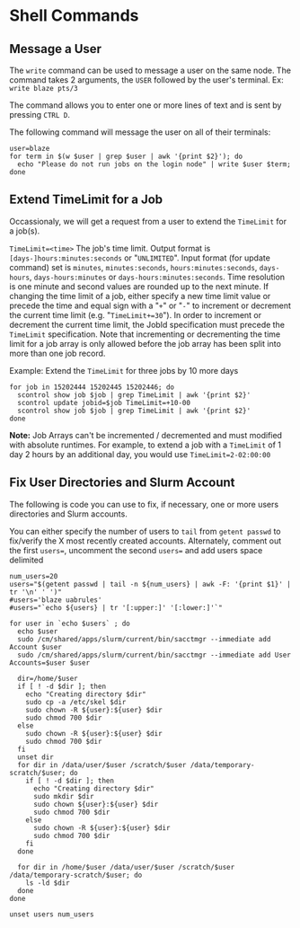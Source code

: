 # Shell Commands

## Message a User

The `write` command can be used to message a user on the same node. The command takes 2 arguments, the `USER` followed by the user's terminal. Ex: `write blaze pts/3`

The command allows you to enter one or more lines of text and is sent by pressing `CTRL D`.

The following command will message the user on all of their terminals:

```shell
user=blaze
for term in $(w $user | grep $user | awk '{print $2}'); do
  echo "Please do not run jobs on the login node" | write $user $term;
done
```

## Extend TimeLimit for a Job

Occassionaly, we will get a request from a user to extend the `TimeLimit` for a job(s).

>>>
`TimeLimit=<time>`
The job's time limit. Output format is `[days-]hours:minutes:seconds` or "`UNLIMITED`". Input format (for update command) set is `minutes`, `minutes:seconds`, `hours:minutes:seconds`, `days-hours`, `days-hours:minutes` or `days-hours:minutes:seconds`. Time resolution is one minute and second values are rounded up to the next minute. If changing the time limit of a job, either specify a new time limit value or precede the time and equal sign with a "`+`" or "`-`" to increment or decrement the current time limit (e.g. "`TimeLimit+=30`"). In order to increment or decrement the current time limit, the JobId specification must precede the `TimeLimit` specification. Note that incrementing or decrementing the time limit for a job array is only allowed before the job array has been split into more than one job record.
>>>

Example: Extend the `TimeLimit` for three jobs by 10 more days

```shell
for job in 15202444 15202445 15202446; do
  scontrol show job $job | grep TimeLimit | awk '{print $2}'
  scontrol update jobid=$job TimeLimit=+10-00
  scontrol show job $job | grep TimeLimit | awk '{print $2}'
done
```
**Note:** Job Arrays can't be incremented / decremented and must modified with absolute runtimes. For example, to extend a job with a `TimeLimit` of 1 day 2 hours by an additional day, you would use `TimeLimit=2-02:00:00`

## Fix User Directories and Slurm Account

The following is code you can use to fix, if necessary, one or more users directories and Slurm accounts.

You can either specify the number of users to `tail` from `getent passwd` to fix/verify the X most recently created accounts. Alternately, comment out the first `users=`, uncomment the second `users=` and add users space delimited

```shell
num_users=20
users="$(getent passwd | tail -n ${num_users} | awk -F: '{print $1}' | tr '\n' ' ')"
#users='blaze uabrules'
#users="`echo ${users} | tr '[:upper:]' '[:lower:]'`"

for user in `echo $users` ; do
  echo $user
  sudo /cm/shared/apps/slurm/current/bin/sacctmgr --immediate add Account $user
  sudo /cm/shared/apps/slurm/current/bin/sacctmgr --immediate add User Accounts=$user $user
  
  dir=/home/$user
  if [ ! -d $dir ]; then
    echo "Creating directory $dir"
    sudo cp -a /etc/skel $dir
    sudo chown -R ${user}:${user} $dir
    sudo chmod 700 $dir
  else
    sudo chown -R ${user}:${user} $dir
    sudo chmod 700 $dir
  fi
  unset dir
  for dir in /data/user/$user /scratch/$user /data/temporary-scratch/$user; do
    if [ ! -d $dir ]; then
      echo "Creating directory $dir"
      sudo mkdir $dir
      sudo chown ${user}:${user} $dir
      sudo chmod 700 $dir
    else
      sudo chown -R ${user}:${user} $dir
      sudo chmod 700 $dir
    fi
  done
  
  for dir in /home/$user /data/user/$user /scratch/$user /data/temporary-scratch/$user; do
    ls -ld $dir
  done
done

unset users num_users
```
